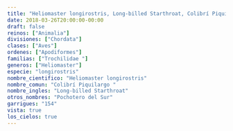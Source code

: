 ```yaml
---
title: "Heliomaster longirostris, Long-billed Starthroat, Colibrí Piquilargo "
date: 2018-03-26T20:00:00-00:00
draft: false
reinos: ["Animalia"]
divisiones: ["Chordata"]
clases: ["Aves"]
ordenes: ["Apodiformes"]
familias: ["Trochilidae "]
generos: ["Heliomaster"]
especie: "longirostris"
nombre_cientifico: "Heliomaster longirostris"
nombre_comun: "Colibrí Piquilargo "
nombre_ingles: "Long-billed Starthroat"
otros_nombres: "Pochotero del Sur"
garrigues: "154"
vista: true
los_cielos: true
---
```

